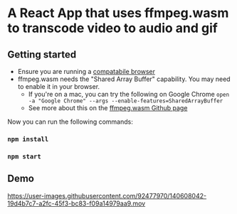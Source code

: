 # A React App that uses ffmpeg.wasm to transcode video to audio and gif

## Getting started

- Ensure you are running a [compatabile browser](https://webassembly.org/roadmap/)
- ffmpeg.wasm needs the "Shared Array Buffer" capability. You may need to enable it in your browser.
  - If you're on a mac, you can try the following on Google Chrome `open -a "Google Chrome" --args --enable-features=SharedArrayBuffer`
  - See more about this on the [ffmpeg.wasm Github page](https://github.com/ffmpegwasm/ffmpeg.wasm)

Now you can run the following commands:

### `npm install`

### `npm start`

## Demo

https://user-images.githubusercontent.com/92477970/140608042-19d4b7c7-a2fc-45f3-bc83-f09a14979aa9.mov

